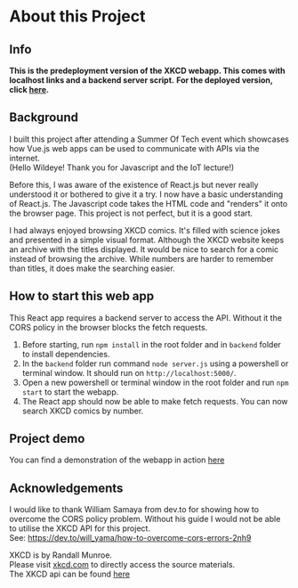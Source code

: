 # About this Project

## Info
**This is the predeployment version of the XKCD webapp. This comes with localhost links and a backend server script.** 
**For the deployed version, click [here](https://github.com/wang-yi-yao/xkcdWebapp).**

## Background
I built this project after attending a Summer Of Tech event which showcases how Vue.js web apps can be used to communicate with APIs via the internet.\
(Hello Wildeye! Thank you for Javascript and the IoT lecture!)

Before this, I was aware of the existence of React.js but never really understood it or bothered to give it a try.
I now have a basic understanding of React.js. The Javascript code takes the HTML code and "renders" it onto the browser page.
This project is not perfect, but it is a good start.

I had always enjoyed browsing XKCD comics. It's filled with science jokes and presented in a simple visual format.
Although the XKCD website keeps an archive with the titles displayed. It would be nice to search for a comic instead of browsing the archive.
While numbers are harder to remember than titles, it does make the searching easier.

## How to start this web app
This React app requires a backend server to access the API. Without it the CORS policy in the browser blocks the fetch requests.

1. Before starting, run ``npm install`` in the root folder and in ``backend`` folder to install dependencies.
2. In the ``backend`` folder run command ``node server.js`` using a powershell or terminal window. It should run on ``http://localhost:5000/``.
3. Open a new powershell or terminal window in the root folder and run ``npm start`` to start the webapp.
4. The React app should now be able to make fetch requests. You can now search XKCD comics by number.

## Project demo
You can find a demonstration of the webapp in action [here](https://www.youtube.com/watch?v=v_YiEfR_okA)

## Acknowledgements
I would like to thank William Samaya from dev.to for showing how to overcome the CORS policy problem.
Without his guide I would not be able to utilise the XKCD API for this project.\
See: https://dev.to/will_yama/how-to-overcome-cors-errors-2nh9 


XKCD is by Randall Munroe.\
Please visit [xkcd.com](https://xkcd.com) to directly access the source materials.\
The XKCD api can be found [here](https://xkcd.com/json.html)
